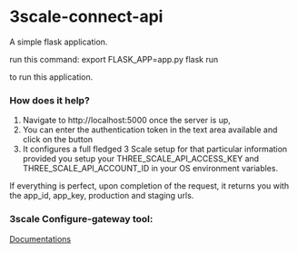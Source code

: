 # 3scale-connect-api

A simple flask application.  

run this command: export FLASK_APP=app.py
flask run

to run this application.
 
### How does it help?
 
1. Navigate to http://localhost:5000 once the server is up,
2. You can enter the authentication token in the text area available and click on the button
3. It configures a full fledged 3 Scale setup for that particular information provided you setup your THREE_SCALE_API_ACCESS_KEY and THREE_SCALE_API_ACCOUNT_ID in your OS environment variables.

If everything is perfect, upon completion of the request, it returns you with the app_id, app_key, production and staging urls.

### 3scale Configure-gateway tool:
[Documentations](https://github.com/fabric8-analytics/f8a-3scale-connect-api/blob/master/tools/configure-gateway/README.md)

